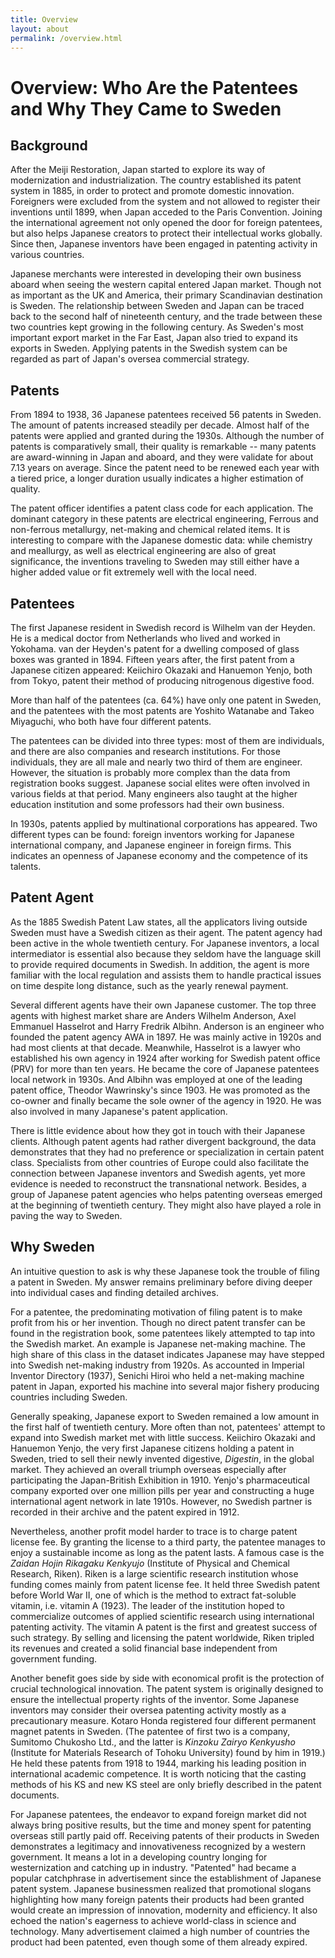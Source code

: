 ```yaml
---
title: Overview
layout: about
permalink: /overview.html
---
```


# Overview: Who Are the Patentees and Why They Came to Sweden

## Background
After the Meiji Restoration, Japan started to explore its way of modernization and industrialization. The country established its patent system in 1885, in order to protect and promote domestic innovation. Foreigners were excluded from the system and not allowed to register their inventions until 1899, when Japan acceded to the Paris Convention. Joining the international agreement not only opened the door for foreign patentees, but also helps Japanese creators to protect their intellectual works globally. Since then, Japanese inventors have been engaged in patenting activity in various countries.

Japanese merchants were interested in developing their own  business aboard when seeing the western capital entered Japan market. Though not as important as the UK and America, their primary Scandinavian destination is Sweden. The relationship between Sweden and Japan can be traced back to the second half of nineteenth century, and the trade between these two countries kept growing in the following century. As Sweden's most important export market in the Far East, Japan also tried to expand its exports in Sweden. Applying patents in the Swedish system can be regarded as part of Japan's oversea commercial strategy. 

## Patents
From 1894 to 1938, 36 Japanese patentees received 56 patents in Sweden. The amount of patents increased steadily per decade. Almost half of the patents were applied and granted during the 1930s. Although the number of patents is comparatively small, their quality is remarkable -- many patents are award-winning in Japan and aboard, and they were validate for about 7.13 years on average. Since the patent need to be renewed each year with a tiered price, a longer duration usually indicates a higher estimation of quality. 

The patent officer identifies a patent class code for each application. The dominant category in these patents are electrical engineering, Ferrous and non-ferrous metallurgy, net-making and chemical related items. It is interesting to compare with the Japanese domestic data: while chemistry and meallurgy, as well as electrical engineering are also of great significance, the inventions traveling to Sweden may still either have a higher added value or fit extremely well with the local need.



## Patentees
The first Japanese resident in Swedish record is Wilhelm van der Heyden. He is a medical doctor from Netherlands who lived and worked in Yokohama. van der Heyden's patent for a dwelling composed of glass boxes was granted in 1894. Fifteen years after, the first patent from a Japanese citizen appeared: Keiichiro Okazaki and Hanuemon Yenjo, both from Tokyo, patent their method of producing nitrogenous digestive food.

More than half of the patentees (ca. 64%) have only one patent in Sweden, and the patentees with the most patents are Yoshito Watanabe and Takeo Miyaguchi, who both have four different patents.

The patentees can be divided into three types: most of them are individuals, and there are also companies and research institutions. For those individuals, they are all male and nearly two third of them are engineer. However, the situation is probably more complex than the data from registration books suggest. Japanese social elites were often involved in various fields at that period. Many engineers also taught at the higher education institution and some professors had their own business.

In 1930s, patents applied by multinational corporations has appeared. Two different types can be found: foreign inventors working for Japanese international company, and Japanese engineer in foreign firms. This indicates an openness of Japanese economy and the competence of its talents.


## Patent Agent
As the 1885 Swedish Patent Law states, all the applicators living outside Sweden must have a Swedish citizen as their agent. The patent agency had been active in the whole twentieth century. For Japanese inventors, a local intermediator is essential also because they seldom have the language skill to provide required documents in Swedish. In addition, the agent is more familiar with the local regulation and assists them to handle practical issues on time despite long distance, such as the yearly renewal payment.

Several different agents have their own Japanese customer. The top three agents with highest market share are Anders Wilhelm Anderson, Axel Emmanuel Hasselrot and Harry Fredrik Albihn. Anderson is an engineer who founded the patent agency AWA in 1897. He was mainly active in 1920s and had most clients at that decade. Meanwhile, Hasselrot is a lawyer who established his own agency in 1924 after working for Swedish patent office (PRV) for more than ten years. He became the core of Japanese patentees local network in 1930s. And Albihn was employed at one of the leading patent office, Theodor Wawrinsky's since 1903. He was promoted as the co-owner and finally became the sole owner of the agency in 1920. He was also involved in many Japanese's patent application.

There is little evidence about how they got in touch with their Japanese clients. Although patent agents had rather divergent background, the data demonstrates that they had no preference or specialization in certain patent class. Specialists from other countries of Europe could also facilitate the connection between Japanese inventors and Swedish agents, yet more evidence is needed to reconstruct the transnational network. Besides, a group of Japanese patent agencies who helps patenting overseas emerged at the beginning of twentieth century. They might also have played a role in paving the way to Sweden.

## Why Sweden
An intuitive question to ask is why these Japanese took the trouble of filing a patent in Sweden. My answer remains preliminary before diving deeper into individual cases and finding detailed archives. 

For a patentee, the predominating motivation of filing patent is to make profit from his or her invention. Though no direct patent transfer can be found in the registration book, some patentees likely attempted to tap into the Swedish market. An example is Japanese net-making machine. The high share of this class in the dataset indicates Japanese may have stepped into Swedish net-making industry from 1920s. As accounted in Imperial Inventor Directory (1937), Senichi Hiroi who held a net-making machine patent in Japan, exported his machine into several major fishery producing countries including Sweden. 

Generally speaking, Japanese export to Sweden remained a low amount in the first half of twentieth century. More often than not, patentees' attempt to expand into Swedish market met with little success. Keiichiro Okazaki and Hanuemon Yenjo, the very first Japanese citizens holding a patent in Sweden, tried to sell their newly invented digestive, *Digestin*, in the global market. They achieved an overall triumph overseas especially after participating the Japan-British Exhibition in 1910. Yenjo's pharmaceutical company exported over one million pills per year and constructing a huge international agent network in late 1910s. However, no Swedish partner is recorded in their archive and the patent expired in 1912.

Nevertheless, another profit model harder to trace is to charge patent license fee. By granting the license to a third party, the patentee manages to enjoy a sustainable income as long as the patent lasts. A famous case is the *Zaidan Hojin Rikagaku Kenkyujo* (Institute of Physical and Chemical Research, Riken). Riken is a large scientific research institution whose funding comes mainly from patent license fee. It held three Swedish patent before World War II, one of which is the method to extract fat-soluble vitamin, i.e. vitamin A (1923). The leader of the institution hoped to commercialize outcomes of applied scientific research using international patenting activity. The vitamin A patent is  the first and greatest success of such strategy. By selling and licensing the patent worldwide, Riken tripled its revenues and created a solid financial base independent from government funding. 

Another benefit goes side by side with economical profit is the protection of crucial technological innovation. The patent system is originally designed to ensure the intellectual property rights of the inventor. Some Japanese inventors may consider their oversea patenting activity mostly as a precautionary measure. Kotaro Honda registered four different permanent magnet patents in Sweden. (The patentee of first two is a company, Sumitomo Chukosho Ltd., and the latter is *Kinzoku Zairyo Kenkyusho* (Institute for Materials Research of Tohoku University) found by him in 1919.) He held these patents from 1918 to 1944, marking his leading position in international academic competence. It is worth noticing that the casting methods of his KS and new KS steel are only briefly described in the patent documents.

For Japanese patentees, the endeavor to expand foreign market did not always bring positive results, but the time and money spent for patenting overseas still partly paid off. Receiving patents of their products in Sweden demonstrates a legitimacy and innovativeness recognized by a western government. It means a lot in a developing country longing for westernization and catching up in industry. "Patented" had became a popular catchphrase in advertisement since the establishment of Japanese patent system. Japanese businessmen realized that promotional slogans highlighting how many foreign patents their products had been granted would create an impression of innovation, modernity and efficiency. It also echoed the nation's eagerness to achieve world-class in science and technology. Many advertisement claimed a high number of countries the product had been patented, even though some of them already expired.
